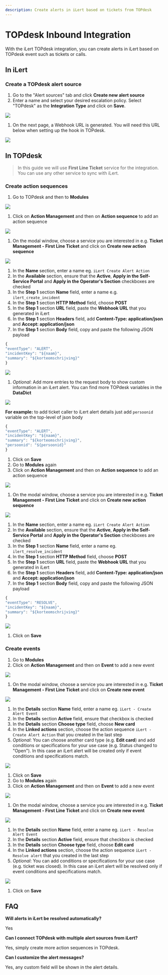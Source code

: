 ```yaml
---
description: Create alerts in iLert based on tickets from TOPdesk
---
```


# TOPdesk Inbound Integration

With the iLert TOPdesk integration, you can create alerts in iLert based on TOPdesk event such as tickets or calls.

## In iLert <a href="#in-ilert" id="in-ilert"></a>

### Create a TOPdesk alert source <a href="#create-alert-source" id="create-alert-source"></a>

1. Go to the "Alert sources" tab and click **Create new alert source**
2. Enter a name and select your desired escalation policy. Select "TOPdesk" as the **Integration Type** and click on **Save**.

![](../../.gitbook/assets/tpdki1.png)

1. On the next page, a Webhook URL is generated. You will need this URL below when setting up the hook in TOPdesk.

![](../../.gitbook/assets/tpdki2.png)

## In TOPdesk <a href="#in-topdesk" id="in-topdesk"></a>

> In this guide we will use **First Line Ticket** service for the integration. You can use any other service to sync with iLert.

### Create action sequences <a href="#create-action-sequences" id="create-action-sequences"></a>

1. Go to TOPdesk and then to **Modules**

![](../../.gitbook/assets/tpdki3.png)

1. Click on **Action Management** and then on **Action sequence** to add an action sequence

![](../../.gitbook/assets/tpdki4.png)

1. On the modal window, choose a service you are interested in e.g. **Ticket Management - First Line Ticket** and click on **Create new action sequence**

![](<../../.gitbook/assets/tpdki5 (1).png>)

1. In the **Name** section, enter a name eg. `iLert Create Alert Action`
2. In the **Available** section, ensure that the **Active**, **Apply in the Self-Service Portal** and **Apply in the Operator's Section** checkboxes are checked
3. In the **Step 1** section **Name** field, enter a name e.g. `ilert_create_incident`
4. In the **Step 1** section **HTTP Method** field, choose **POST**
5. In the **Step 1** section **URL** field, paste the **Webhook URL** that you generated in iLert
6. In the **Step 1** section **Headers** field, add **Content-Type: application/json** and **Accept: application/json**
7. In the **Step 1** section **Body** field, copy and paste the following JSON payload

```javascript
{
"eventType": "ALERT",
"incidentKey": "${naam}",
"summary": "${korteomschrijving}"
}
```

![](../../.gitbook/assets/tpdki6.1.png)

1. _Optional_: Add more entries to the request body to show custom information in an iLert alert. You can find more TOPdesk variables in the **DataDict**

![](../../.gitbook/assets/tpdki7.png)

**For example:** to add ticket caller to iLert alert details just add `persoonid` variable on the top-level of json body

```javascript
{
"eventType": "ALERT",
"incidentKey": "${naam}",
"summary": "${korteomschrijving}",
"persoonid": "${persoonid}"
}
```

1. Click on **Save**
2. Go to **Modules** again
3. Click on **Action Management** and then on **Action sequence** to add an action sequence

![](<../../.gitbook/assets/tpdki4 (1).png>)

1. On the modal window, choose a service you are interested in e.g. **Ticket Management - First Line Ticket** and click on **Create new action sequence**

![](../../.gitbook/assets/tpdki5.png)

1. In the **Name** section, enter a name eg. `iLert Create Alert Action`
2. In the **Available** section, ensure that the **Active**, **Apply in the Self-Service Portal** and **Apply in the Operator's Section** checkboxes are checked
3. In the **Step 1** section **Name** field, enter a name eg. `ilert_resolve_incident`
4. In the **Step 1** section **HTTP Method** field, choose **POST**
5. In the **Step 1** section **URL** field, paste the **Webhook URL** that you generated in iLert
6. In the **Step 1** section **Headers** field, add **Content-Type: application/json** and **Accept: application/json**
7. In the **Step 1** section **Body** field, copy and paste the following JSON payload

```javascript
{
"eventType": "RESOLVE",
"incidentKey": "${naam}",
"summary": "${korteomschrijving}"
}
```

![](../../.gitbook/assets/tpdki6.2.png)

1. Click on **Save**

### Create events <a href="#create-events" id="create-events"></a>

1. Go to **Modules**
2. Click on **Action Management** and then on **Event** to add a new event

![](../../.gitbook/assets/tpdki8.png)

1. On the modal window, choose a service you are interested in e.g. **Ticket Management - First Line Ticket** and click on **Create new event**

![](<../../.gitbook/assets/tpdki9 (1).png>)

1. In the **Details** section **Name** field, enter a name eg. `iLert - Create Alert Event`
2. In the **Details** section **Active** field, ensure that checkbox is checked
3. In the **Details** section **Choose type** field, choose **New card**
4. In the **Linked actions** section, choose the action sequence `iLert - Create Alert Action` that you created in the last step
5. _Optional_: You can choose another card type (e.g. **Edit card**) and add conditions or specifications for your use case (e.g. Status changed to "Open"). In this case an iLert alert will be created only if event conditions and specifications match.

![](../../.gitbook/assets/tpdki10.1.png)

1. Click on **Save**
2. Go to **Modules** again
3. Click on **Action Management** and then on **Event** to add a new event

![](<../../.gitbook/assets/tpdki8 (1).png>)

1. On the modal window, choose a service you are interested in e.g. **Ticket Management - First Line Ticket** and click on **Create new event**

![](../../.gitbook/assets/tpdki9.png)

1. In the **Details** section **Name** field, enter a name eg. `iLert - Resolve Alert Event`
2. In the **Details** section **Active** field, ensure that checkbox is checked
3. In the **Details** section **Choose type** field, choose **Edit card**
4. In the **Linked actions** section, choose the action sequence `iLert - Resolve alert` that you created in the last step
5. _Optional_: You can add conditions or specifications for your use case (e.g. ticket was closed). In this case an iLert alert will be resolved only if event conditions and specifications match.

![](../../.gitbook/assets/tpdki10.2.png)

1. Click on **Save**

## FAQ <a href="#faq" id="faq"></a>

**Will alerts in iLert be resolved automatically?**

Yes

**Can I connect TOPdesk with multiple alert sources from iLert?**

Yes, simply create more action sequences in TOPdesk.

**Can I customize the alert messages?**

Yes, any custom field will be shown in the alert details.
